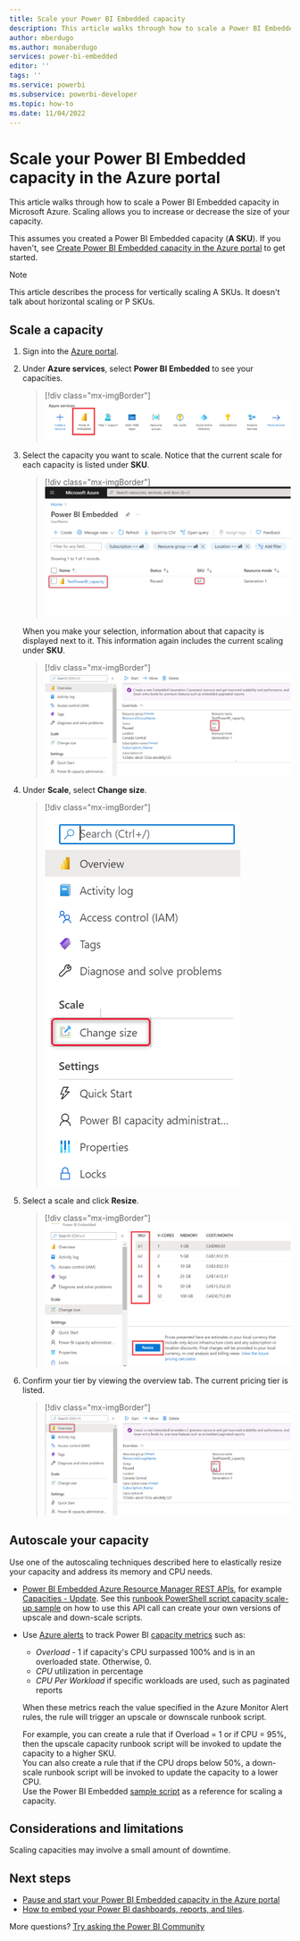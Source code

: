 ```yaml
---
title: Scale your Power BI Embedded capacity
description: This article walks through how to scale a Power BI Embedded capacity in Microsoft Azure.
author: mberdugo
ms.author: monaberdugo
services: power-bi-embedded
editor: ''
tags: ''
ms.service: powerbi
ms.subservice: powerbi-developer
ms.topic: how-to
ms.date: 11/04/2022
---
```


# Scale your Power BI Embedded capacity in the Azure portal

This article walks through how to scale a Power BI Embedded capacity in Microsoft Azure. Scaling allows you to increase or decrease the size of your capacity.

This assumes you created a Power BI Embedded capacity (**A SKU**). If you haven't, see [Create Power BI Embedded capacity in the Azure portal](azure-pbie-create-capacity.md) to get started.

> [!NOTE]
> This article describes the process for vertically scaling A SKUs. It doesn't talk about horizontal scaling or P SKUs.

## Scale a capacity

1. Sign into the [Azure portal](https://portal.azure.com/).

2. Under **Azure services**, select **Power BI Embedded** to see your capacities.

    > [!div class="mx-imgBorder"]
    > ![Screenshot of Azure services in Azure portal.](media/azure-pbie-scale-capacity/azure-portal-more-services.png)

3. Select the capacity you want to scale. Notice that the current scale for each capacity is listed under **SKU**.

    > [!div class="mx-imgBorder"]
    > ![Screenshot of Power BI Embedded capacity list in Azure portal.](media/azure-pbie-scale-capacity/azure-portal-capacity-list.png)

    When you make your selection, information about that capacity is displayed next to it. This information again includes the current scaling under **SKU**.

    > [!div class="mx-imgBorder"]
    > ![Screenshot of essential information about capacity.](media/azure-pbie-scale-capacity/azure-portal-capacity-details.png)

4. Under **Scale**, select **Change size**.

    > [!div class="mx-imgBorder"]
    > ![Screenshot of Change size option.](media/azure-pbie-scale-capacity/azure-portal-change-size.png)

5. Select a scale and click **Resize**.

    > [!div class="mx-imgBorder"]
    > ![Sceenshot of new scale selection.](media/azure-pbie-scale-capacity/azure-portal-scale-pricing-info.png)

6. Confirm your tier by viewing the overview tab. The current pricing tier is listed.

    > [!div class="mx-imgBorder"]
    > ![Screenshot current tier information.](media/azure-pbie-scale-capacity/azure-portal-confirm-tier.png)

## Autoscale your capacity

Use one of the autoscaling techniques described here to elastically resize your capacity and address its memory and CPU needs.

* [Power BI Embedded Azure Resource Manager REST APIs](/rest/api/power-bi-embedded/), for example [Capacities - Update](/rest/api/power-bi-embedded/capacities/update).  See this [runbook PowerShell script capacity scale-up sample](https://github.com/microsoft/PowerBI-Developer-Samples/blob/master/PowerShell%20Scripts/ScaleUp-Automation-RunBook.ps1) on how to use this API call can create your own versions of upscale and down-scale scripts.

* Use [Azure alerts](/azure/azure-monitor/alerts/alerts-overview) to track Power BI [capacity metrics](monitor-power-bi-embedded-reference.md#capacities) such as:
  * *Overload* - 1 if capacity's CPU surpassed 100% and is in an overloaded state. Otherwise, 0.
  * *CPU* utilization in percentage
  * *CPU Per Workload* if specific workloads are used, such as paginated reports
  
   When these metrics reach the value specified in the Azure Monitor Alert rules, the rule will trigger an upscale or downscale runbook script.

   For example, you can create a rule that if Overload = 1 or if CPU = 95%, then the upscale capacity runbook script will be invoked to update the capacity to a higher SKU.  
   You can also create a rule that if the CPU drops below 50%, a down-scale runbook script will be invoked to update the capacity to a lower CPU.  
   Use the Power BI Embedded [sample script](monitor-power-bi-embedded-reference.md#example-script-for-scaling-a-capacity) as a reference for scaling a capacity.

## Considerations and limitations

Scaling capacities may involve a small amount of downtime.

## Next steps

* [Pause and start your Power BI Embedded capacity in the Azure portal](azure-pbie-pause-start.md)
* [How to embed your Power BI dashboards, reports, and tiles](https://powerbi.microsoft.com/documentation/powerbi-developer-embedding-content/).

More questions? [Try asking the Power BI Community](https://community.powerbi.com/)
